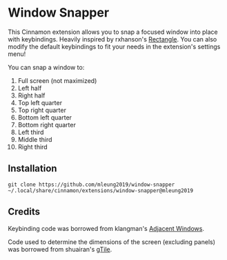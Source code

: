# Window Snapper

This Cinnamon extension allows you to snap a focused window into place with keybindings. Heavily inspired by rxhanson's [Rectangle](https://github.com/rxhanson/Rectangle/). You can also modify the default keybindings to fit your needs in the extension's settings menu!

You can snap a window to:

1. Full screen (not maximized)
2. Left half
3. Right half
4. Top left quarter
5. Top right quarter
6. Bottom left quarter
7. Bottom right quarter
8. Left third
9. Middle third
10. Right third

## Installation

```
git clone https://github.com/mleung2019/window-snapper ~/.local/share/cinnamon/extensions/window-snapper@mleung2019
```

## Credits

Keybinding code was borrowed from klangman's [Adjacent Windows](https://github.com/klangman/Adjacent-Windows).

Code used to determine the dimensions of the screen (excluding panels) was borrowed from shuairan's [gTile](https://github.com/shuairan/gTile).
